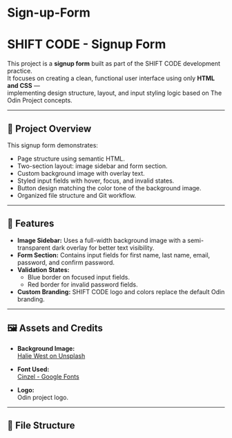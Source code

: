 # Sign-up-Form


<!-- Background image by [Halie West](https://unsplash.com/photos/green-leaf-plant-in-close-up-photography-25xggax4bSA) -->

# SHIFT CODE - Signup Form

This project is a **signup form** built as part of the SHIFT CODE development practice.  
It focuses on creating a clean, functional user interface using only **HTML and CSS** —  
implementing design structure, layout, and input styling logic based on The Odin Project concepts.

---

## 🚀 Project Overview

This signup form demonstrates:
- Page structure using semantic HTML.
- Two-section layout: image sidebar and form section.
- Custom background image with overlay text.
- Styled input fields with hover, focus, and invalid states.
- Button design matching the color tone of the background image.
- Organized file structure and Git workflow.

---

## 🧩 Features

- **Image Sidebar:** Uses a full-width background image with a semi-transparent dark overlay for better text visibility.  
- **Form Section:** Contains input fields for first name, last name, email, password, and confirm password.  
- **Validation States:**  
  - Blue border on focused input fields.  
  - Red border for invalid password fields.  
- **Custom Branding:** SHIFT CODE logo and colors replace the default Odin branding.

---

## 🖼️ Assets and Credits

- **Background Image:**  
  [Halie West on Unsplash](https://unsplash.com/photos/25xggax4bSA)

- **Font Used:**  
  [Cinzel - Google Fonts](https://fonts.google.com/specimen/Cinzel)

- **Logo:**  
  Odin project logo.

---

## 📁 File Structure



